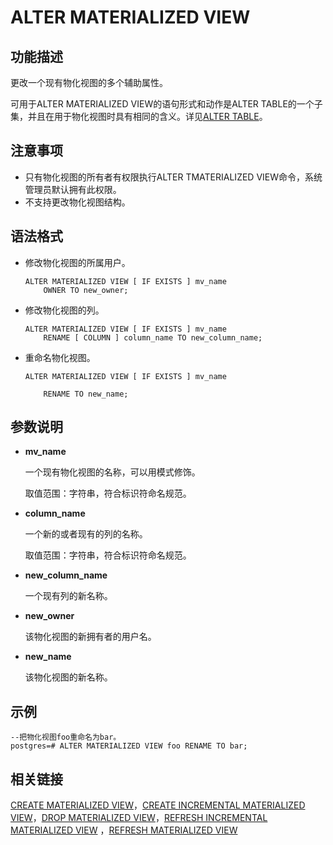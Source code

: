 # ALTER MATERIALIZED VIEW<a name="ZH-CN_TOPIC_0289900865"></a>

## 功能描述<a name="zh-cn_topic_0283137307_zh-cn_topic_0237122084_zh-cn_topic_0059778428_section1274412112511"></a>

更改一个现有物化视图的多个辅助属性。

可用于ALTER MATERIALIZED VIEW的语句形式和动作是ALTER TABLE的一个子集，并且在用于物化视图时具有相同的含义。详见[ALTER TABLE](ALTER-TABLE.md)。

## 注意事项<a name="zh-cn_topic_0283137307_zh-cn_topic_0237122084_zh-cn_topic_0059778428_s5a554e8d15974449b7ffffee772b46f2"></a>

-   只有物化视图的所有者有权限执行ALTER TMATERIALIZED VIEW命令，系统管理员默认拥有此权限。
-   不支持更改物化视图结构。

## 语法格式<a name="zh-cn_topic_0283137307_zh-cn_topic_0237122084_zh-cn_topic_0059778428_s7a58ab6578844d1d826f43cf0be946f9"></a>

-   修改物化视图的所属用户。

    ```
    ALTER MATERIALIZED VIEW [ IF EXISTS ] mv_name
        OWNER TO new_owner;
    ```

-   修改物化视图的列。

    ```
    ALTER MATERIALIZED VIEW [ IF EXISTS ] mv_name
        RENAME [ COLUMN ] column_name TO new_column_name;
    ```

-   重命名物化视图。

    ```
    ALTER MATERIALIZED VIEW [ IF EXISTS ] mv_name
     
        RENAME TO new_name;
    ```


## 参数说明<a name="zh-cn_topic_0283137307_zh-cn_topic_0237122084_zh-cn_topic_0059778428_sf6542f9e45da4efcad90878c3159a286"></a>

-   **mv\_name**

    一个现有物化视图的名称，可以用模式修饰。

    取值范围：字符串，符合标识符命名规范。

-   **column\_name**

    一个新的或者现有的列的名称。

    取值范围：字符串，符合标识符命名规范。

-   **new\_column\_name**

    一个现有列的新名称。

-   **new\_owner**

    该物化视图的新拥有者的用户名。

-   **new\_name**

    该物化视图的新名称。


## 示例<a name="zh-cn_topic_0283137307_zh-cn_topic_0237122084_zh-cn_topic_0059778428_s3d5088f2366242cf9ef14a91c2081248"></a>

```
--把物化视图foo重命名为bar。
postgres=# ALTER MATERIALIZED VIEW foo RENAME TO bar;
```

## 相关链接<a name="zh-cn_topic_0283137307_zh-cn_topic_0237122084_zh-cn_topic_0059778428_s0c3f488fdb90433797e7d1561d9a074d"></a>

[CREATE MATERIALIZED VIEW](CREATE-MATERIALIZED-VIEW.md)，[CREATE INCREMENTAL MATERIALIZED VIEW](CREATE-INCREMENTAL-MATERIALIZED-VIEW.md)，[DROP MATERIALIZED VIEW](DROP-MATERIALIZED-VIEW.md)，[REFRESH INCREMENTAL MATERIALIZED VIEW](REFRESH-INCREMENTAL-MATERIALIZED-VIEW.md)  ，[REFRESH MATERIALIZED VIEW](REFRESH-MATERIALIZED-VIEW.md)

